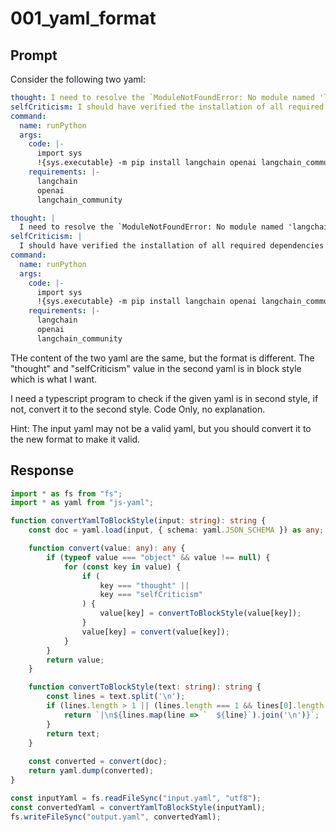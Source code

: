 # 001_yaml_format

## Prompt

Consider the following two yaml:

```yaml
thought: I need to resolve the `ModuleNotFoundError: No module named 'langchain_community'` error by ensuring that all necessary dependencies are correctly installed.
selfCriticism: I should have verified the installation of all required dependencies before running the code.
command:
  name: runPython
  args:
    code: |-
      import sys
      !{sys.executable} -m pip install langchain openai langchain_community
    requirements: |-
      langchain
      openai
      langchain_community
```

```yaml
thought: |
  I need to resolve the `ModuleNotFoundError: No module named 'langchain_community'` error by ensuring that all necessary dependencies are correctly installed.
selfCriticism: |
  I should have verified the installation of all required dependencies before running the code.
command:
  name: runPython
  args:
    code: |-
      import sys
      !{sys.executable} -m pip install langchain openai langchain_community
    requirements: |-
      langchain
      openai
      langchain_community
```

THe content of the two yaml are the same, but the format is different. The "thought" and "selfCriticism" value in the second yaml is in block style which is what I want. 

I need a typescript program to check if the given yaml is in second style, if not, convert it to the second style. Code Only, no explanation.

Hint: The input yaml may not be a valid yaml, but you should convert it to the new format to make it valid.

## Response

```typescript
import * as fs from "fs";
import * as yaml from "js-yaml";

function convertYamlToBlockStyle(input: string): string {
    const doc = yaml.load(input, { schema: yaml.JSON_SCHEMA }) as any;

    function convert(value: any): any {
        if (typeof value === "object" && value !== null) {
            for (const key in value) {
                if (
                    key === "thought" ||
                    key === "selfCriticism"
                ) {
                    value[key] = convertToBlockStyle(value[key]);
                }
                value[key] = convert(value[key]);
            }
        }
        return value;
    }

    function convertToBlockStyle(text: string): string {
        const lines = text.split('\n');
        if (lines.length > 1 || (lines.length === 1 && lines[0].length > 0)) {
            return `|\n${lines.map(line => `  ${line}`).join('\n')}`;
        }
        return text;
    }
    
    const converted = convert(doc);
    return yaml.dump(converted);
}

const inputYaml = fs.readFileSync("input.yaml", "utf8");
const convertedYaml = convertYamlToBlockStyle(inputYaml);
fs.writeFileSync("output.yaml", convertedYaml);
```

